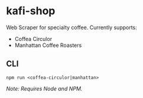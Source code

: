 # kafi-shop

Web Scraper for specialty coffee. Currently supports:

- Coffea Circulor
- Manhattan Coffee Roasters

## CLI

```shell
npm run <coffea-circulor|manhattan>
```

_Note: Requires Node and NPM._
